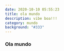 ```yaml
---
date: 2020-10-10 05:55:23
title: ola mundo
description: vibe boa!!!
category: mundo
background: "#333"
---
```


### Ola mundo
